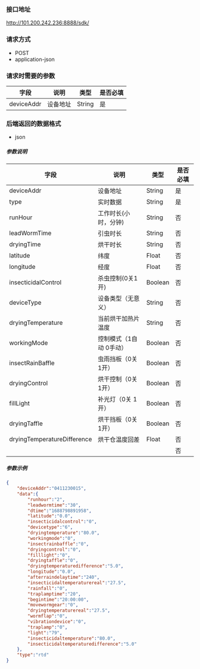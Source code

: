 ### 接口地址
http://101.200.242.236:8888/sdk/
### 请求方式
- POST
- application-json
### 请求时需要的参数
| 字段         | 说明   | 类型     | 是否必填 |
|------------|------|--------|------|
| deviceAddr | 设备地址 | String | 是    |
### 后端返回的数据格式
- json
##### 参数说明
| 字段                          | 说明            | 类型      | 是否必填 |
|-----------------------------|---------------|---------|------|
| deviceAddr                  | 设备地址          | String  | 是    |
| type                        | 实时数据          | String  | 是    |
| runHour                     | 工作时长(小时，分钟)   | String  | 否    |
| leadWormTime                | 引虫时长          | String  | 否    |
| dryingTime                  | 烘干时长          | String  | 否    |
| latitude                    | 纬度            | Float   | 否    |
| longitude                   | 经度            | Float   | 否    |
| insecticidalControl         | 杀虫控制(0关1开)    | Boolean | 否    |
| deviceType                  | 设备类型（无意义）     | String  | 否    |
| dryingTemperature           | 当前烘干加热片温度     | String  | 否    |
| workingMode                 | 控制模式（1自动 0手动） | Boolean | 否    |
| insectRainBaffle            | 虫雨挡板（0关 1开）   | Boolean | 否    |
| dryingControl               | 烘干控制（0关 1开）   | Boolean | 否    |
| fillLight                   | 补光灯（0关 1开）    | Boolean | 否    |
| dryingTaffle                | 烘干挡板（0关 1开）   | Boolean | 否    |
| dryingTemperatureDifference | 烘干仓温度回差       | Float   | 否    |
|                             |               |         | 否    |
##### 参数示例
```json
{
    "deviceAddr":"0411230015",
    "data":{
        "runhour":"2",
        "leadwormtime":"30",
        "dtime":"1688798891958",
        "latitude":"0.0",
        "insecticidalcontrol":"0",
        "devicetype":"6",
        "dryingtemperature":"80.0",
        "workingmode":"0",
        "insectrainbaffle":"0",
        "dryingcontrol":"0",
        "filllight":"0",
        "dryingtaffle":"0",
        "dryingtemperaturedifference":"5.0",
        "longitude":"0.0",
        "afterraindelaytime":"240",
        "insecticidaltemperaturereal":"27.5",
        "rainfall":"0",
        "traplamptime":"20",
        "begintime":"20:00:00",
        "movewormgear":"0",
        "dryingtemperaturereal":"27.5",
        "wormflap":"0",
        "vibrationdevice":"0",
        "traplamp":"0",
        "light":"79",
        "insecticidaltemperature":"80.0",
        "insecticidaltemperaturedifference":"5.0"
    },
    "type":"rtd"
}
```
